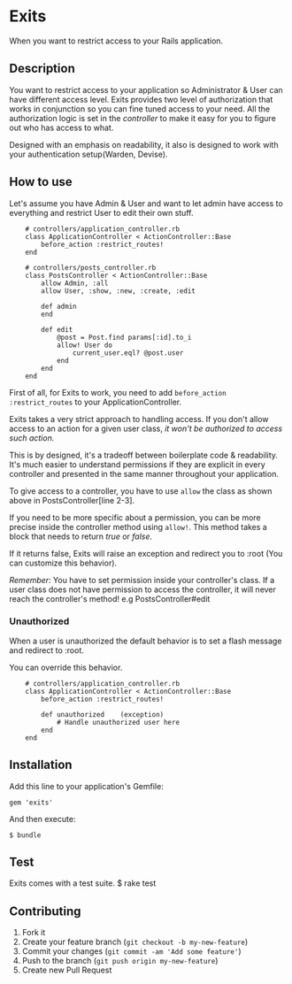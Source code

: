 # Exits
When you want to restrict access to your Rails application.

## Description
You want to restrict access to your application so Administrator & User can have different access level. Exits provides two level of authorization that works in conjunction so you can fine tuned access to your need. All the authorization logic is set in the *controller* to make it easy for you to figure out who has access to what.

Designed with an emphasis on readability, it also is designed to work with your authentication setup(Warden, Devise).


## How to use

Let's assume you have Admin & User and want to let admin have access to everything and restrict User to edit their own stuff.

		# controllers/application_controller.rb
		class ApplicationController < ActionController::Base
			before_action :restrict_routes!
		end

		# controllers/posts_controller.rb
		class PostsController < ActionController::Base
			allow Admin, :all
			allow User, :show, :new, :create, :edit

			def admin
			end

			def edit
				@post = Post.find params[:id].to_i
				allow! User do
					current_user.eql? @post.user
				end
			end
		end

First of all, for Exits to work, you need to add `before_action :restrict_routes` to your ApplicationController.

Exits takes a very strict approach to handling access. If you don't allow access to an action for a given user class, _it won't be authorized to access such action._

This is by designed, it's a tradeoff between boilerplate code & readability. It's much easier to understand permissions if they are explicit in every controller and presented in the same manner throughout your application.

To give access to a controller, you have to use `allow` the class as shown above in PostsController[line 2-3].

If you need to be more specific about a permission, you can be more precise inside the controller method using `allow!`. This method takes a block that needs to return _true_ or _false_.

If it returns false, Exits will raise an exception and redirect you to :root (You can customize this behavior). 

*Remember:* You have to set permission inside your controller's class. If a user class does not have permission to access the controller, it will never reach the controller's method! e.g PostsController#edit

### Unauthorized
When a user is unauthorized the default behavior is to set a flash message and redirect to :root.

You can override this behavior.

		# controllers/application_controller.rb
		class ApplicationController < ActionController::Base
			before_action :restrict_routes!
		
			def unauthorized	(exception)
				# Handle unauthorized user here
			end
		end


## Installation

Add this line to your application's Gemfile:

    gem 'exits'

And then execute:

    $ bundle

## Test
Exits comes with a test suite.
		$ rake test

## Contributing

1. Fork it
2. Create your feature branch (`git checkout -b my-new-feature`)
3. Commit your changes (`git commit -am 'Add some feature'`)
4. Push to the branch (`git push origin my-new-feature`)
5. Create new Pull Request
